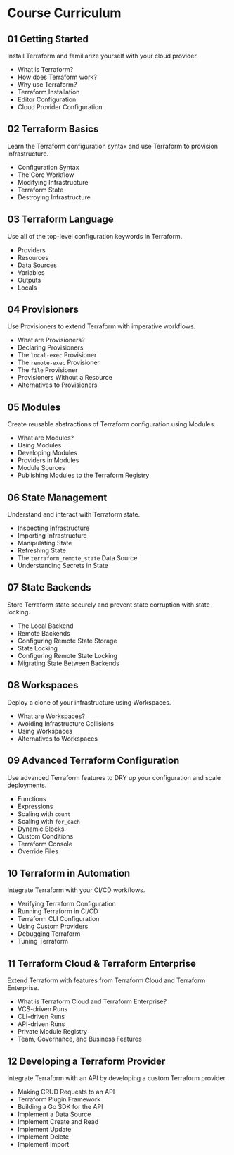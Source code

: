 # Course Curriculum

## 01 Getting Started

Install Terraform and familiarize yourself with your cloud provider.

- What is Terraform?
- How does Terraform work?
- Why use Terraform?
- Terraform Installation
- Editor Configuration
- Cloud Provider Configuration

## 02 Terraform Basics

Learn the Terraform configuration syntax and use Terraform to provision infrastructure. 

- Configuration Syntax
- The Core Workflow
- Modifying Infrastructure
- Terraform State
- Destroying Infrastructure

## 03 Terraform Language

Use all of the top-level configuration keywords in Terraform.

- Providers
- Resources
- Data Sources
- Variables
- Outputs
- Locals

## 04 Provisioners

Use Provisioners to extend Terraform with imperative workflows.

- What are Provisioners?
- Declaring Provisioners
- The `local-exec` Provisioner
- The `remote-exec` Provisioner
- The `file` Provisioner
- Provisioners Without a Resource
- Alternatives to Provisioners

## 05 Modules

Create reusable abstractions of Terraform configuration using Modules.

- What are Modules?
- Using Modules
- Developing Modules
- Providers in Modules
- Module Sources
- Publishing Modules to the Terraform Registry

## 06 State Management

Understand and interact with Terraform state.

- Inspecting Infrastructure
- Importing Infrastructure
- Manipulating State
- Refreshing State
- The `terraform_remote_state` Data Source
- Understanding Secrets in State

## 07 State Backends

Store Terraform state securely and prevent state corruption with state locking.

- The Local Backend
- Remote Backends
- Configuring Remote State Storage
- State Locking
- Configuring Remote State Locking
- Migrating State Between Backends

## 08 Workspaces

Deploy a clone of your infrastructure using Workspaces.

- What are Workspaces?
- Avoiding Infrastructure Collisions
- Using Workspaces
- Alternatives to Workspaces

## 09 Advanced Terraform Configuration

Use advanced Terraform features to DRY up your configuration and scale deployments.

- Functions
- Expressions
- Scaling with `count`
- Scaling with `for_each`
- Dynamic Blocks
- Custom Conditions
- Terraform Console
- Override Files

## 10 Terraform in Automation

Integrate Terraform with your CI/CD workflows.

- Verifying Terraform Configuration
- Running Terraform in CI/CD
- Terraform CLI Configuration
- Using Custom Providers
- Debugging Terraform
- Tuning Terraform

## 11 Terraform Cloud & Terraform Enterprise

Extend Terraform with features from Terraform Cloud and Terraform Enterprise.

- What is Terraform Cloud and Terraform Enterprise?
- VCS-driven Runs
- CLI-driven Runs
- API-driven Runs
- Private Module Registry
- Team, Governance, and Business Features

## 12 Developing a Terraform Provider

Integrate Terraform with an API by developing a custom Terraform provider.

- Making CRUD Requests to an API
- Terraform Plugin Framework
- Building a Go SDK for the API
- Implement a Data Source
- Implement Create and Read
- Implement Update
- Implement Delete
- Implement Import
